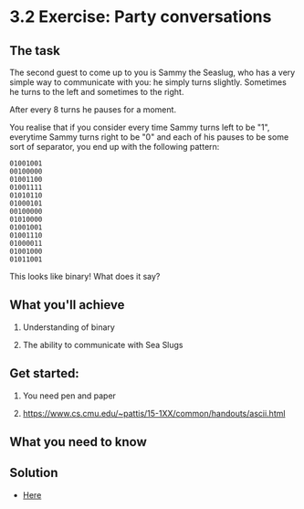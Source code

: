 # 3.2 Exercise: Party conversations

## The task

The second guest to come up to you is Sammy the Seaslug, who has a very simple way to
communicate with you: he simply turns slightly. Sometimes he turns to the left and
sometimes to the right.

After every 8 turns he pauses for a moment.

You realise that if you consider every time Sammy turns left to be "1", everytime
Sammy turns right to be "0" and each of his pauses to be some sort of separator, you end
up with the following pattern:

```
01001001
00100000
01001100
01001111
01010110
01000101
00100000
01010000
01001001
01001110
01000011
01001000
01011001
```

This looks like binary! What does it say?


## What you'll achieve

1) Understanding of binary

2) The ability to communicate with Sea Slugs


## Get started:

1) You need pen and paper

2) https://www.cs.cmu.edu/~pattis/15-1XX/common/handouts/ascii.html


## What you need to know




## Solution

* [Here](3.2-solution.md)
